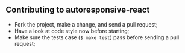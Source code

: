 ## Contributing to autoresponsive-react

- Fork the project, make a change, and send a pull request;
- Have a look at code style now before starting;
- Make sure the tests case (`$ make test`) pass before sending a pull request;
